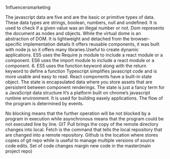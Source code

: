 1nfluencersmarketing

The javascript data are five and are  the basic or primitive types of data.
These data types are strings, boolean, numbers, null and undefined.
It is used to check if a given value was an illegal number or not. Dom represents the document as nodes and objects.
While the virtual dome is an abstraction of DOM. It is lightweight and detached from the browser-specific implementation details
It offers reusable components, it was built with node js so it offers many libraries.Useful to create dynamic applications.
ES5 uses the Require js module to include a react module or a component. ES6 uses the import module to include a react module or a component. 6. ES5 uses the function keyword along with the return keyword to define a function
Typescript simplifies javascript  code and is more usable and easy to read.
 React components have a built-in state object. The state is encapsulated data where you store assets that are persistent between component renderings. The state is just a fancy term for a JavaScript data structure
It’s a platform built on chrome’s javascript runtime environment. It is used for building easely applications.
The flow of the program is determined by events.

No blocking means that the further operation will be not blocked by a program in execution while asynchronous means that the program could be not executed line by line.
GIT
Pull brings the copy of the remote directory changes into local.
     Fetch is the command that tells the local repository that are changed into a remote repository.
Github is the location where stores copies of git repo while is useful to manage multiple versions of source code edits.
Set of code changes 
margin new code in the master(main project repo) 
